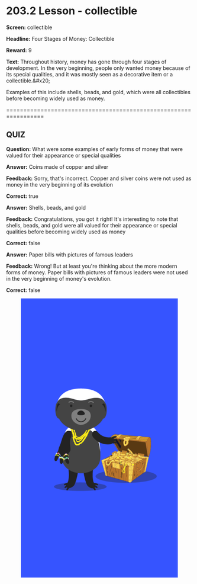 # 203.2 Lesson - collectible

**Screen:** collectible

**Headline:** Four Stages of Money: Collectible

**Reward:** 9

**Text:** Throughout history, money has gone through four stages of development. In the very beginning, people only wanted money because of its special qualities, and it was mostly seen as a decorative item or a collectible.&amp;#x20;

Examples of this include shells, beads, and gold, which were all collectibles before becoming widely used as money.


=================================================================

## QUIZ

**Question:** What were some examples of early forms of money that were valued for their appearance or special qualities


**Answer:** Coins made of copper and silver

**Feedback:** Sorry, that&#x27;s incorrect. Copper and silver coins were not used as money in the very beginning of its evolution

**Correct:** true

**Answer:** Shells, beads, and gold

**Feedback:** Congratulations, you got it right! It&#x27;s interesting to note that shells, beads, and gold were all valued for their appearance or special qualities before becoming widely used as money

**Correct:** false

**Answer:** Paper bills with pictures of famous leaders

**Feedback:** Wrong! But at least you&#x27;re thinking about the more modern forms of money. Paper bills with pictures of famous leaders were not used in the very beginning of money&#x27;s evolution.

**Correct:** false


<figure><img src="../.gitbook/assets/203-02.png" alt=""><figcaption></figcaption></figure>

